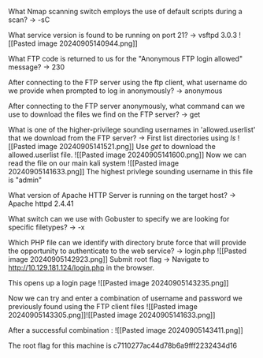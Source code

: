 What Nmap scanning switch employs the use of default scripts during a scan?
-> -sC

What service version is found to be running on port 21?
-> vsftpd 3.0.3
![[Pasted image 20240905140944.png]]

What FTP code is returned to us for the "Anonymous FTP login allowed" message?
-> 230

After connecting to the FTP server using the ftp client, what username do we provide when prompted to log in anonymously?
-> anonymous

After connecting to the FTP server anonymously, what command can we use to download the files we find on the FTP server?
-> get

What is one of the higher-privilege sounding usernames in 'allowed.userlist' that we download from the FTP server?
-> First list directories using _ls_ ![[Pasted image 20240905141521.png]]
Use _get_ to download the allowed.userlist file.
![[Pasted image 20240905141600.png]]
Now we can read the file on our main kali system
![[Pasted image 20240905141633.png]]
The highest privlege sounding username in this file is "admin"

What version of Apache HTTP Server is running on the target host?
-> Apache httpd 2.4.41

What switch can we use with Gobuster to specify we are looking for specific filetypes?
-> -x

Which PHP file can we identify with directory brute force that will provide the opportunity to authenticate to the web service?
-> login.php
![[Pasted image 20240905142923.png]]
Submit root flag
->
Navigate to http://10.129.181.124/login.php in the browser.

This opens up a login page ![[Pasted image 20240905143235.png]]

Now we can try and enter a combination of username and password we previously found using the FTP client files
![[Pasted image 20240905143305.png]]![[Pasted image 20240905141633.png]]

After a successful combination :
![[Pasted image 20240905143411.png]]

The root flag for this machine is c7110277ac44d78b6a9fff2232434d16